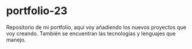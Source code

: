 # portfolio-23
Repositorio de mi portfolio, aquí voy añadiendo los nuevos proyectos que voy creando. También se encuentran las tecnologías y lenguajes que manejo.
